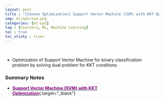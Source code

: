```yaml
---
layout: post
title : "[Convex Optimization] Support Vector Machine (SVM) with KKT Optimization"
img: ml/opt/svm.png
categories: [ml-opt] 
tag : [Coursera, ML, Machine Learning]
toc : true
toc_sticky : truer
---
```


<br>

- Optimization of Support Vector Machine for binary classification problem by solving dual problem for KKT conditions 

### Summary Notes

- [<span style="color:purple">**Support Vector Machine (SVM) with KKT Optimization**</span>](https://drive.google.com/file/d/1eK5sfyNzzZoWMwA2R013n9QJFj-jypT5/view?usp=share_link){:target="_blank"}


